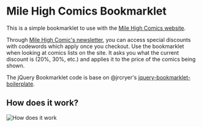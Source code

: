 # Mile High Comics Bookmarklet

This is a simple bookmarklet to use with the [Mile High Comics website](http://www.milehighcomics.com).

Through [Mile High Comic's newsletter](http://www.milehighcomics.com/newsletter/), you can access special discounts with codewords which apply once you checkout. Use the bookmarklet when looking at comics lists on the site. It asks you what the current discount is (20%, 30%, etc.) and applies it to the price of the comics being shown.

The jQuery Bookmarklet code is base on @jrcryer's [jquery-bookmarklet-boilerplate](http://github.com/jrcryer/jquery-bookmarklet-boilerplate).

## How does it work?

![How does it work](https://raw.github.com/picandocodigo/mhc_bookmarklet/master/how-does-it-work.gif)
